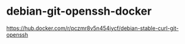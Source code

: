 # debian-git-openssh-docker

https://hub.docker.com/r/pczmr8v5n454iycf/debian-stable-curl-git-openssh
